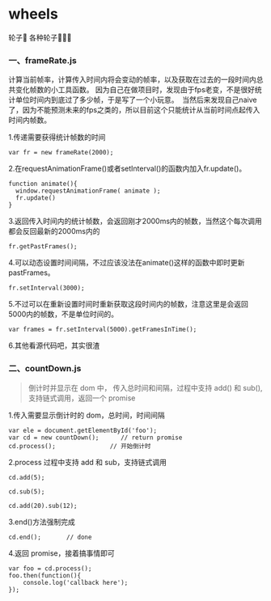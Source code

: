 # wheels
轮子🚗   各种轮子🚗🚗🚗



### 一、frameRate.js
计算当前帧率，计算传入时间内将会变动的帧率，以及获取在过去的一段时间内总共变化帧数的小工具函数。
  因为自己在做项目时，发现由于fps老变，不是很好统计单位时间内到底过了多少帧，于是写了一个小玩意。
  当然后来发现自己naive了，因为不能预测未来的fps之类的，所以目前这个只能统计从当前时间点起传入时间内帧数。



1.传递需要获得统计帧数的时间

```
var fr = new frameRate(2000);
```

2.在requestAnimationFrame()或者setInterval()的函数内加入fr.update()。

```
function animate(){
  window.requestAnimationFrame( animate );
  fr.update()
}
```

3.返回传入时间内的统计帧数，会返回刚才2000ms内的帧数，当然这个每次调用都会反回最新的2000ms内的

```
fr.getPastFrames();
```
4.可以动态设置时间间隔，不过应该没法在animate()这样的函数中即时更新pastFrames。

```
fr.setInterval(3000);
```

5.不过可以在重新设置时间时重新获取这段时间内的帧数，注意这里是会返回5000内的帧数，不是单位时间的。

```
var frames = fr.setInterval(5000).getFramesInTime();
```

6.其他看源代码吧，其实很渣

### 二、countDown.js
> 倒计时并显示在 dom 中， 传入总时间和间隔，过程中支持 add() 和 sub(),支持链式调用，返回一个 promise

1.传入需要显示倒计时的 dom，总时间，时间间隔

```
var ele = document.getElementById('foo');
var cd = new countDown();      // return promise
cd.process();				// 开始倒计时
```

2.process 过程中支持 add 和 sub，支持链式调用

```
cd.add(5);

cd.sub(5);

cd.add(20).sub(12);
```

3.end()方法强制完成

```
cd.end();		// done
```

4.返回 promise，接着搞事情即可

```
var foo = cd.process();
foo.then(function(){
	console.log('callback here');
});
```









